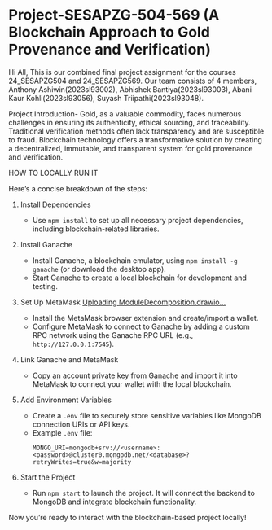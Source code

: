 # Project-SESAPZG-504-569  (A Blockchain Approach to Gold Provenance and Verification)

Hi All, This is our combined final project assignment for the courses 24_SESAPZG504 and 24_SESAPZG569. Our team consists of 4 members, Anthony Ashiwin(2023sl93002), Abhishek Bantiya(2023sl93003), 
Abani Kaur Kohli(2023sl93056), Suyash Triipathi(2023sl93048).

Project Introduction-
Gold, as a valuable commodity, faces numerous challenges in ensuring its authenticity, ethical sourcing, and traceability. Traditional verification methods often lack transparency and are susceptible to fraud. Blockchain technology offers a transformative solution by creating a decentralized, immutable, and transparent system for gold provenance and verification.

HOW TO LOCALLY RUN IT 

Here’s a concise breakdown of the steps:

1. Install Dependencies 
   - Use `npm install` to set up all necessary project dependencies, including blockchain-related libraries.

2. Install Ganache
   - Install Ganache, a blockchain emulator, using `npm install -g ganache` (or download the desktop app).  
   - Start Ganache to create a local blockchain for development and testing.

3. Set Up MetaMask [Uploading ModuleDecomposition.drawio…]()

   - Install the MetaMask browser extension and create/import a wallet.  
   - Configure MetaMask to connect to Ganache by adding a custom RPC network using the Ganache RPC URL (e.g., `http://127.0.0.1:7545`).  

4. Link Ganache and MetaMask  
   - Copy an account private key from Ganache and import it into MetaMask to connect your wallet with the local blockchain.  

5. Add Environment Variables  
   - Create a `.env` file to securely store sensitive variables like MongoDB connection URIs or API keys.  
   - Example `.env` file:  
     ```plaintext
     MONGO_URI=mongodb+srv://<username>:<password>@cluster0.mongodb.net/<database>?retryWrites=true&w=majority
     ```

6. Start the Project
   - Run `npm start` to launch the project. It will connect the backend to MongoDB and integrate blockchain functionality.

Now you’re ready to interact with the blockchain-based project locally!









